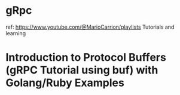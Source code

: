 # gRpc
ref: https://www.youtube.com/@MarioCarrion/playlists
Tutorials and learning
# Introduction to Protocol Buffers (gRPC Tutorial using buf) with Golang/Ruby Examples
